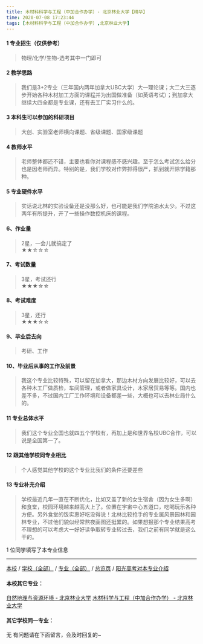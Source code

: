 ```yaml
---
title: 木材料科学与工程（中加合作办学）- 北京林业大学【精华】
time: 2020-07-08 17:23:44
tags: [木材料科学与工程（中加合作办学）,北京林业大学]
---
```

#### 1 专业招生（仅供参考）  
> 物理/化学/生物-选考其中一门即可



#### 2 教学思路  
> 我们是3+2专业（三年国内两年加拿大UBC大学）大一理论课；大二大三逐步开始各种木材加工方面的课程并为出国做准备（如英语考试）；到加拿大继续大四全都是专业课，还有去工厂实习什么的。



#### 3 本科生可以参加的科研项目  
>  大创、实验室老师横向课题、省级课题、国家级课题



#### 4 教师水平
> 老师整体都还不错，主要也看你对课程感不感兴趣。至于怎么考试怎么给分也是因老师而异。特别的是，我们学校对作弊抓得很严，抓到就开除学籍那种。



#### 5 专业硬件水平
> 实话说北林的实验设备还是没那么好，也可能是我们学院油水太少。不过这两年有所提升，开了一些操作数控机床的课程。



#### 6、作业量
> 2星，一会儿就搞定了  
★★☆☆☆



#### 7、考试数量  
> 3星，考试还行   
★★★☆☆



#### 8、考试难度  
> 3星，还行   
★★★☆☆



#### 9、毕业后去向  
> 考研、工作



#### 10、毕业后从事的工作及前景  
> 我这个专业比较特殊，可以留在加拿大，那边木材方向发展比较好，可以去各种木工厂做质检，车间管理，或者做家具设计，木家居贸易等等。国内也差不多，不过国内工厂工作环境和设备都差一些，大概也可以去林业局什么的。



#### 11 专业总体水平 
> 我们这个专业全国也就四五个学校有，再加上是和世界名校UBC合作，可以说是全国第一了。



####  12 跟其他学校同专业相比 
> 个人感觉其他学校的这个专业比我们的条件还要差些



####  13 专业补充介绍  
> 学校最近几年一直在不断优化，比如又盖了新的女生宿舍（因为女生多啊）和食堂，校园环境越来越高大上了。位置在宇宙中心五道口，吃喝玩乐各种方便。另外食堂的饭实惠好吃没得说！北林比较抢手的专业属风景园林和园林专业，不过他们貌似经常熬夜画图还挺累的。如果想报那个专业结果高考不理想的可以考虑大一好好读争取转专业转过去，我们之前有同学就是这么干的。


1 位同学填写了本专业信息
***
[本校](https://univgo.github.io/2020/07/08/北京林业大学) / [学校（全部）](https://univgo.github.io/2020/07/09/学校汇总页) / [专业（全部）](https://univgo.github.io/2020/07/09/专业汇总页) / [总览页](https://univgo.github.io/2020/07/09/总览) / [阳光高考对本专业介绍](http://zsb.bjfu.edu.cn/xkzy/clkxyjsxy/215425.htm)
#### 本校其它专业：
[自然地理与资源环境 - 北京林业大学](https://univgo.github.io/2020/07/08/自然地理与资源环境%20-%20北京林业大学)
[木材科学与工程（中加合作办学） - 北京林业大学](https://univgo.github.io/2020/07/08/木材料科学与工程（中加合作办学）-%20北京林业大学)
#### 其它学校同一专业：
无
有问题请在下面留言，会及时回复的~